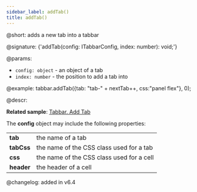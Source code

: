 ```yaml
---
sidebar_label: addTab()
title: addTab()
---          
```


@short: adds a new tab into a tabbar

@signature: {'addTab(config: ITabbarConfig, index: number): void;'}

@params:
- `config: object` - an object of a tab 
- `index: number` - the position to add a tab into

@example:
tabbar.addTab({tab: "tab-" + nextTab++, css:"panel flex"}, 0);

@descr:

**Related sample**: [Tabbar. Add Tab](https://snippet.dhtmlx.com/ekke2q8t)

The **config** object may include the following properties:

<table>
	<tbody>
        <tr>
			<td><b>tab</b></td>
			<td>the name of a tab</td>
		</tr>
        <tr>
			<td><b>tabCss</b></td>
			<td>the name of the CSS class used for a tab</td>
		</tr>
        <tr>
			<td><b>css</b></td>
			<td>the name of the CSS class used for a cell</td>
		</tr>
        <tr>
			<td><b>header</b></td>
			<td>the header of a cell</td>
		</tr>
    </tbody>
</table>

@changelog: added in v6.4

[comment]: # (@relatedapi: tabbar/api/tabbar_removetab_method.md)

[comment]: # (@related: tabbar/work_with_tabbar.md#addingremoving-tabs)
